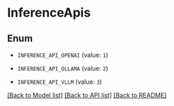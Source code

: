 # InferenceApis

## Enum


* `INFERENCE_API_OPENAI` (value: `1`)

* `INFERENCE_API_OLLAMA` (value: `2`)

* `INFERENCE_API_VLLM` (value: `3`)


[[Back to Model list]](../README.md#documentation-for-models) [[Back to API list]](../README.md#documentation-for-api-endpoints) [[Back to README]](../README.md)


